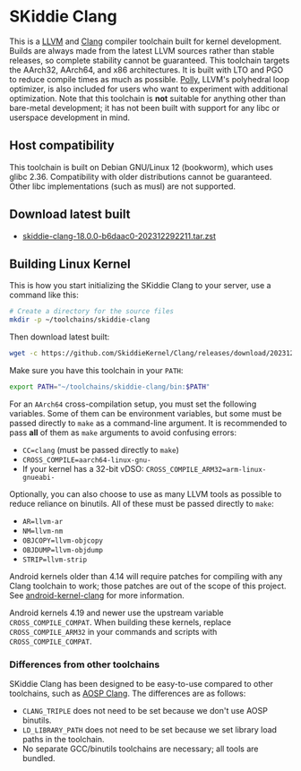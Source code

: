# SKiddie Clang

This is a [LLVM](https://llvm.org/) and [Clang](https://clang.llvm.org/) compiler toolchain built for kernel development. Builds are always made from the latest LLVM sources rather than stable releases, so complete stability cannot be guaranteed.
This toolchain targets the AArch32, AArch64, and x86 architectures. It is built with LTO and PGO to reduce compile times as much as possible. [Polly](https://polly.llvm.org/), LLVM\'s polyhedral loop optimizer, is also included for users who want to experiment with additional optimization. Note that this toolchain is **not** suitable for anything other than bare-metal development; it has not been built with support for any libc or userspace development in mind.
## Host compatibility

This toolchain is built on Debian GNU/Linux 12 (bookworm), which uses glibc 2.36. Compatibility with older distributions cannot be guaranteed. Other libc implementations (such as musl) are not supported.

## Download latest built

* <a href=https://github.com/SkiddieKernel/Clang/releases/download/202312292211/skiddie-clang-18.0.0-b6daac0-202312292211.tar.zst>skiddie-clang-18.0.0-b6daac0-202312292211.tar.zst</a>
## Building Linux Kernel

This is how you start initializing the SKiddie Clang to your server, use a command like this:

```bash
# Create a directory for the source files
mkdir -p ~/toolchains/skiddie-clang
```

Then download latest built:

```bash
wget -c https://github.com/SkiddieKernel/Clang/releases/download/202312292211/skiddie-clang-18.0.0-b6daac0-202312292211.tar.zst -O - | tar --use-compress-program=unzstd -xf - -C ~/toolchains/skiddie-clang

```

Make sure you have this toolchain in your `PATH`:

```bash
export PATH="~/toolchains/skiddie-clang/bin:$PATH"

```

For an `AArch64` cross-compilation setup, you must set the following variables. Some of them can be environment variables, but some must be passed directly to `make` as a command-line argument. It is recommended to pass **all** of them as `make` arguments to avoid confusing errors:

- `CC=clang` (must be passed directly to `make`)
- `CROSS_COMPILE=aarch64-linux-gnu-`
- If your kernel has a 32-bit vDSO: `CROSS_COMPILE_ARM32=arm-linux-gnueabi-`

Optionally, you can also choose to use as many LLVM tools as possible to reduce reliance on binutils. All of these must be passed directly to `make`:

- `AR=llvm-ar`
- `NM=llvm-nm`
- `OBJCOPY=llvm-objcopy`
- `OBJDUMP=llvm-objdump`
- `STRIP=llvm-strip`

Android kernels older than 4.14 will require patches for compiling with any Clang toolchain to work; those patches are out of the scope of this project. See [android-kernel-clang](https://github.com/nathanchance/android-kernel-clang) for more information.

Android kernels 4.19 and newer use the upstream variable `CROSS_COMPILE_COMPAT`. When building these kernels, replace `CROSS_COMPILE_ARM32` in your commands and scripts with `CROSS_COMPILE_COMPAT`.

### Differences from other toolchains

SKiddie Clang has been designed to be easy-to-use compared to other toolchains, such as [AOSP Clang](https://android.googlesource.com/platform/prebuilts/clang/host/linux-x86/). The differences are as follows:

- `CLANG_TRIPLE` does not need to be set because we don\'t use AOSP binutils.
- `LD_LIBRARY_PATH` does not need to be set because we set library load paths in the toolchain.
- No separate GCC/binutils toolchains are necessary; all tools are bundled.
